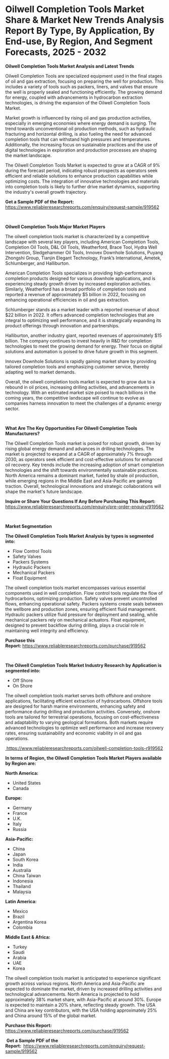 <p><h1>Oilwell Completion Tools Market Share & Market New Trends Analysis Report By Type, By Application, By End-use, By Region, And Segment Forecasts, 2025 - 2032</h1></p><p><strong>Oilwell Completion Tools Market Analysis and Latest Trends</strong></p>
<p><p>Oilwell Completion Tools are specialized equipment used in the final stages of oil and gas extraction, focusing on preparing the well for production. This includes a variety of tools such as packers, liners, and valves that ensure the well is properly sealed and functioning efficiently. The growing demand for energy, coupled with advancements in hydrocarbon extraction technologies, is driving the expansion of the Oilwell Completion Tools Market.</p><p>Market growth is influenced by rising oil and gas production activities, especially in emerging economies where energy demand is surging. The trend towards unconventional oil production methods, such as hydraulic fracturing and horizontal drilling, is also fueling the need for advanced completion tools that can withstand high pressures and temperatures. Additionally, the increasing focus on sustainable practices and the use of digital technologies in exploration and production processes are shaping the market landscape.</p><p>The Oilwell Completion Tools Market is expected to grow at a CAGR of 9% during the forecast period, indicating robust prospects as operators seek efficient and reliable solutions to enhance production capabilities while optimizing costs. The integration of innovative technologies and materials into completion tools is likely to further drive market dynamics, supporting the industry's overall growth trajectory.</p></p>
<p><strong>Get a Sample PDF of the Report:&nbsp;</strong> <a href="https://www.reliableresearchreports.com/enquiry/request-sample/919562?utm_campaign=3327&utm_medium=2&utm_source=Github&utm_content=ia&utm_term=18042025&utm_id=oilwell-completion-tools">https://www.reliableresearchreports.com/enquiry/request-sample/919562</a></p>
<p>&nbsp;</p>
<p><strong>Oilwell Completion Tools Major Market Players</strong></p>
<p><p>The oilwell completion tools market is characterized by a competitive landscape with several key players, including American Completion Tools, Completion Oil Tools, D&L Oil Tools, Weatherford, Brace Tool, Hydra Well Intervention, Sledgehammer Oil Tools, Innovex Downhole Solutions, Puyang Zhongshi Group, Tianjin Elegant Technology, Frank’s International, Ametek, Schlumberger, and Halliburton.</p><p>American Completion Tools specializes in providing high-performance completion products designed for various downhole applications, and is experiencing steady growth driven by increased exploration activities. Similarly, Weatherford has a broad portfolio of completion tools and reported a revenue of approximately $5 billion in 2022, focusing on enhancing operational efficiencies in oil and gas extraction.</p><p>Schlumberger stands as a market leader with a reported revenue of about $22 billion in 2022. It offers advanced completion technologies that are integral to optimizing well performance, and it is strategically expanding its product offerings through innovation and partnerships.</p><p>Halliburton, another industry giant, reported revenues of approximately $15 billion. The company continues to invest heavily in R&D for completion technologies to meet the growing demand for energy. Their focus on digital solutions and automation is poised to drive future growth in this segment.</p><p>Innovex Downhole Solutions is rapidly gaining market share by providing tailored completion tools and emphasizing customer service, thereby adapting well to market demands.</p><p>Overall, the oilwell completion tools market is expected to grow due to a rebound in oil prices, increasing drilling activities, and advancements in technology. With an estimated market size poised to reach billions in the coming years, the competitive landscape will continue to evolve as companies harness innovation to meet the challenges of a dynamic energy sector.</p></p>
<p>&nbsp;</p>
<p><strong>What Are The Key Opportunities For Oilwell Completion Tools Manufacturers?</strong></p>
<p><p>The Oilwell Completion Tools market is poised for robust growth, driven by rising global energy demand and advances in drilling technologies. The market is projected to expand at a CAGR of approximately 7% through 2030, as operators seek efficient and cost-effective solutions for enhanced oil recovery. Key trends include the increasing adoption of smart completion technologies and the shift towards environmentally sustainable practices. North America remains a dominant market, fueled by shale oil production, while emerging regions in the Middle East and Asia-Pacific are gaining traction. Overall, technological innovations and strategic collaborations will shape the market's future landscape.</p></p>
<p><strong>Inquire or Share Your Questions If Any Before Purchasing This Report:</strong> <a href="https://www.reliableresearchreports.com/enquiry/pre-order-enquiry/919562?utm_campaign=3327&utm_medium=2&utm_source=Github&utm_content=ia&utm_term=18042025&utm_id=oilwell-completion-tools">https://www.reliableresearchreports.com/enquiry/pre-order-enquiry/919562</a></p>
<p>&nbsp;</p>
<p><strong>Market Segmentation</strong></p>
<p><strong>The Oilwell Completion Tools Market Analysis by types is segmented into:</strong></p>
<p><ul><li>Flow Control Tools</li><li>Safety Valves</li><li>Packers Systems</li><li>Hydraulic Packers</li><li>Mechanical Packers</li><li>Float Equipment</li></ul></p>
<p><p>The oilwell completion tools market encompasses various essential components used in well completion. Flow control tools regulate the flow of hydrocarbons, optimizing production. Safety valves prevent uncontrolled flows, enhancing operational safety. Packers systems create seals between the wellbore and production zones, ensuring efficient fluid management. Hydraulic packers utilize fluid pressure for deployment and sealing, while mechanical packers rely on mechanical actuators. Float equipment, designed to prevent backflow during drilling, plays a crucial role in maintaining well integrity and efficiency.</p></p>
<p><strong>Purchase this Report:&nbsp;</strong><a href="https://www.reliableresearchreports.com/purchase/919562?utm_campaign=3327&utm_medium=2&utm_source=Github&utm_content=ia&utm_term=18042025&utm_id=oilwell-completion-tools">https://www.reliableresearchreports.com/purchase/919562</a></p>
<p>&nbsp;</p>
<p><strong>The Oilwell Completion Tools Market Industry Research by Application is segmented into:</strong></p>
<p><ul><li>Off Shore</li><li>On Shore</li></ul></p>
<p><p>The oilwell completion tools market serves both offshore and onshore applications, facilitating efficient extraction of hydrocarbons. Offshore tools are designed for harsh marine environments, enhancing safety and performance during drilling and production activities. Conversely, onshore tools are tailored for terrestrial operations, focusing on cost-effectiveness and adaptability to varying geological formations. Both markets require advanced technologies to optimize well performance and increase recovery rates, ensuring sustainability and economic viability in oil and gas operations.</p></p>
<p><a href="https://www.reliableresearchreports.com/oilwell-completion-tools-r919562?utm_campaign=3327&utm_medium=2&utm_source=Github&utm_content=ia&utm_term=18042025&utm_id=oilwell-completion-tools">&nbsp;https://www.reliableresearchreports.com/oilwell-completion-tools-r919562</a></p>
<p><strong>In terms of Region, the Oilwell Completion Tools Market Players available by Region are:</strong></p>
<p>
    <p> <strong> North America: </strong>
        <ul>
            <li>United States</li>
            <li>Canada</li>
        </ul>
        </p> 
    <p> <strong> Europe: </strong>
        <ul>
            <li>Germany</li>
            <li>France</li>
            <li>U.K.</li>
            <li>Italy</li>
            <li>Russia</li>
        </ul>
        </p> 
    <p> <strong> Asia-Pacific: </strong>
        <ul>
            <li>China</li>
            <li>Japan</li>
            <li>South Korea</li>
            <li>India</li>
            <li>Australia</li>
            <li>China Taiwan</li>
            <li>Indonesia</li>
            <li>Thailand</li>
            <li>Malaysia</li>
        </ul>
        </p> 
    <p> <strong> Latin America: </strong>
        <ul>
            <li>Mexico</li>
            <li>Brazil</li>
            <li>Argentina Korea</li>
            <li>Colombia</li>
        </ul>
        </p> 
    <p> <strong> Middle East & Africa: </strong>
        <ul>
            <li>Turkey</li>
            <li>Saudi</li>
            <li>Arabia</li>
            <li>UAE</li>
            <li>Korea</li>
        </ul>
    </p>
    </p>
<p><p>The oilwell completion tools market is anticipated to experience significant growth across various regions. North America and Asia-Pacific are expected to dominate the market, driven by increased drilling activities and technological advancements. North America is projected to hold approximately 38% market share, with Asia-Pacific at around 30%. Europe is expected to maintain a 20% share, reflecting steady growth. The USA and China are key contributors, with the USA holding approximately 25% and China around 15% of the global market.</p></p>
<p><strong>Purchase this Report: </strong><a href="https://www.reliableresearchreports.com/purchase/919562?utm_campaign=3327&utm_medium=2&utm_source=Github&utm_content=ia&utm_term=18042025&utm_id=oilwell-completion-tools">https://www.reliableresearchreports.com/purchase/919562</a></p>
<p>&nbsp;<strong>Get a Sample PDF of the Report:&nbsp;&nbsp;</strong><a href="https://www.reliableresearchreports.com/enquiry/request-sample/919562?utm_campaign=3327&utm_medium=2&utm_source=Github&utm_content=ia&utm_term=18042025&utm_id=oilwell-completion-tools">https://www.reliableresearchreports.com/enquiry/request-sample/919562</a></p>
<p><strong></strong></p>
<p><p></p><p></p><p></p></p>